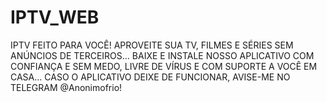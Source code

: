 # IPTV_WEB
IPTV FEITO PARA VOCÊ! APROVEITE SUA TV, FILMES E SÉRIES SEM ANÚNCIOS DE TERCEIROS… BAIXE E INSTALE NOSSO APLICATIVO COM CONFIANÇA E SEM MEDO, LIVRE DE VÍRUS E COM SUPORTE A VOCÊ EM CASA… CASO O APLICATIVO DEIXE DE FUNCIONAR, AVISE-ME NO TELEGRAM @Anonimofrio!
